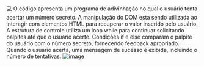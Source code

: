 :computer: O código apresenta um programa de adivinhação no qual o usuário tenta acertar um número secreto. 
A manipulação do DOM esta sendo utilizada ao interagir com elementos HTML para recuperar o valor 
inserido pelo usuário. A estrutura de controle utiliza um loop while para continuar solicitando 
palpites até que o usuário acerte. Condições if e else comparam o palpite do usuário com o número 
secreto, fornecendo feedback apropriado. Quando o usuário acerta, uma mensagem de sucesso é exibida, incluindo o número de tentativas.
![image](https://github.com/MateusOliveira991/Jogo-Acerte-o-Numero-JS/assets/142065746/3797283c-f8d5-49f3-8f17-4a2c1c766bd7)


